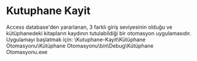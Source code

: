 # Kutuphane Kayit
 Access database'den yararlanan, 3 farklı giriş seviyesinin olduğu ve kütüphanedeki kitapların kaydının tutulabildiği bir otomasyon uygulamasıdır.
 Uygulamayı başlatmak için: \Kutuphane-Kayit\Kütüphane Otomasyonu\Kütüphane Otomasyonu\bin\Debug\Kütüphane Otomasyonu.exe